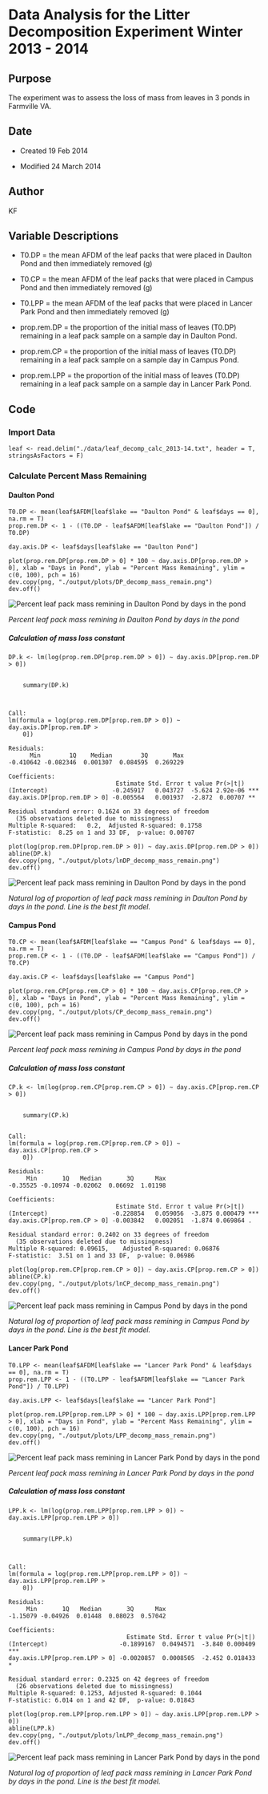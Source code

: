 # Data Analysis for the Litter Decomposition Experiment Winter 2013 - 2014

## Purpose

The experiment was to assess the loss of mass from leaves in 3 ponds in Farmville VA.

## Date

* Created 19 Feb 2014

* Modified 24 March 2014

## Author

KF

## Variable Descriptions

* T0.DP = the mean AFDM of the leaf packs that were placed in Daulton Pond and then immediately removed (g)

* T0.CP = the mean AFDM of the leaf packs that were placed in Campus Pond and then immediately removed (g)

* T0.LPP = the mean AFDM of the leaf packs that were placed in Lancer Park Pond and then immediately removed (g)

* prop.rem.DP = the proportion of the initial mass of leaves (T0.DP) remaining in a leaf pack sample on a sample day in Daulton Pond.

* prop.rem.CP = the proportion of the initial mass of leaves (T0.DP) remaining in a leaf pack sample on a sample day in Campus Pond.

* prop.rem.LPP = the proportion of the initial mass of leaves (T0.DP) remaining in a leaf pack sample on a sample day in Lancer Park Pond.


## Code

### Import Data

    leaf <- read.delim("./data/leaf_decomp_calc_2013-14.txt", header = T, stringsAsFactors = F)

### Calculate Percent Mass Remaining

#### Daulton Pond

    T0.DP <- mean(leaf$AFDM[leaf$lake == "Daulton Pond" & leaf$days == 0], na.rm = T)
    prop.rem.DP <- 1 - ((T0.DP - leaf$AFDM[leaf$lake == "Daulton Pond"]) / T0.DP)

    day.axis.DP <- leaf$days[leaf$lake == "Daulton Pond"] 

    plot(prop.rem.DP[prop.rem.DP > 0] * 100 ~ day.axis.DP[prop.rem.DP > 0], xlab = "Days in Pond", ylab = "Percent Mass Remaining", ylim = c(0, 100), pch = 16)
    dev.copy(png, "./output/plots/DP_decomp_mass_remain.png")
    dev.off()

![Percent leaf pack mass remining in Daulton Pond by days in the pond](../output/plots/DP_decomp_mass_remain.png)

_Percent leaf pack mass remining in Daulton Pond by days in the pond_

##### Calculation of mass loss constant

    DP.k <- lm(log(prop.rem.DP[prop.rem.DP > 0]) ~ day.axis.DP[prop.rem.DP > 0])

~~~~

    summary(DP.k)



Call:
lm(formula = log(prop.rem.DP[prop.rem.DP > 0]) ~ day.axis.DP[prop.rem.DP > 
    0])

Residuals:
      Min        1Q    Median        3Q       Max 
-0.410642 -0.082346  0.001307  0.084595  0.269229 

Coefficients:
                              Estimate Std. Error t value Pr(>|t|)    
(Intercept)                  -0.245917   0.043727  -5.624 2.92e-06 ***
day.axis.DP[prop.rem.DP > 0] -0.005564   0.001937  -2.872  0.00707 ** 

Residual standard error: 0.1624 on 33 degrees of freedom
  (35 observations deleted due to missingness)
Multiple R-squared:   0.2,	Adjusted R-squared: 0.1758 
F-statistic:  8.25 on 1 and 33 DF,  p-value: 0.00707 

~~~~

    plot(log(prop.rem.DP[prop.rem.DP > 0]) ~ day.axis.DP[prop.rem.DP > 0])
    abline(DP.k)
    dev.copy(png, "./output/plots/lnDP_decomp_mass_remain.png")
    dev.off()

![Percent leaf pack mass remining in Daulton Pond by days in the pond](../output/plots/lnDP_decomp_mass_remain.png)

_Natural log of proportion of leaf pack mass remining in Daulton Pond by days in the pond. Line is the best fit model._
    

#### Campus Pond

    T0.CP <- mean(leaf$AFDM[leaf$lake == "Campus Pond" & leaf$days == 0], na.rm = T)
    prop.rem.CP <- 1 - ((T0.DP - leaf$AFDM[leaf$lake == "Campus Pond"]) / T0.CP)

    day.axis.CP <- leaf$days[leaf$lake == "Campus Pond"] 

    plot(prop.rem.CP[prop.rem.CP > 0] * 100 ~ day.axis.CP[prop.rem.CP > 0], xlab = "Days in Pond", ylab = "Percent Mass Remaining", ylim = c(0, 100), pch = 16)
    dev.copy(png, "./output/plots/CP_decomp_mass_remain.png")
    dev.off()

![Percent leaf pack mass remining in Campus Pond by days in the pond](../output/plots/CP_decomp_mass_remain.png)

_Percent leaf pack mass remining in Campus Pond by days in the pond_

##### Calculation of mass loss constant

    CP.k <- lm(log(prop.rem.CP[prop.rem.CP > 0]) ~ day.axis.CP[prop.rem.CP > 0])

~~~~

    summary(CP.k)


Call:
lm(formula = log(prop.rem.CP[prop.rem.CP > 0]) ~ day.axis.CP[prop.rem.CP > 
    0])

Residuals:
     Min       1Q   Median       3Q      Max 
-0.35525 -0.10974 -0.02062  0.06692  1.01198 

Coefficients:
                              Estimate Std. Error t value Pr(>|t|)    
(Intercept)                  -0.228854   0.059056  -3.875 0.000479 ***
day.axis.CP[prop.rem.CP > 0] -0.003842   0.002051  -1.874 0.069864 .  

Residual standard error: 0.2402 on 33 degrees of freedom
  (35 observations deleted due to missingness)
Multiple R-squared: 0.09615,	Adjusted R-squared: 0.06876 
F-statistic:  3.51 on 1 and 33 DF,  p-value: 0.06986 

~~~~

    plot(log(prop.rem.CP[prop.rem.CP > 0]) ~ day.axis.CP[prop.rem.CP > 0])
    abline(CP.k)
    dev.copy(png, "./output/plots/lnCP_decomp_mass_remain.png")
    dev.off()

![Percent leaf pack mass remining in Campus Pond by days in the pond](../output/plots/lnCP_decomp_mass_remain.png)

_Natural log of proportion of leaf pack mass remining in Campus Pond by days in the pond. Line is the best fit model._


#### Lancer Park Pond

    T0.LPP <- mean(leaf$AFDM[leaf$lake == "Lancer Park Pond" & leaf$days == 0], na.rm = T)
    prop.rem.LPP <- 1 - ((T0.LPP - leaf$AFDM[leaf$lake == "Lancer Park Pond"]) / T0.LPP)

    day.axis.LPP <- leaf$days[leaf$lake == "Lancer Park Pond"]

    plot(prop.rem.LPP[prop.rem.LPP > 0] * 100 ~ day.axis.LPP[prop.rem.LPP > 0], xlab = "Days in Pond", ylab = "Percent Mass Remaining", ylim = c(0, 100), pch = 16)
    dev.copy(png, "./output/plots/LPP_decomp_mass_remain.png")
    dev.off()

![Percent leaf pack mass remining in Lancer Park Pond by days in the pond](../output/plots/LPP_decomp_mass_remain.png)

_Percent leaf pack mass remining in Lancer Park Pond by days in the pond_

##### Calculation of mass loss constant

    LPP.k <- lm(log(prop.rem.LPP[prop.rem.LPP > 0]) ~ day.axis.LPP[prop.rem.LPP > 0])

~~~~

    summary(LPP.k)



Call:
lm(formula = log(prop.rem.LPP[prop.rem.LPP > 0]) ~ day.axis.LPP[prop.rem.LPP > 
    0])

Residuals:
     Min       1Q   Median       3Q      Max 
-1.15079 -0.04926  0.01448  0.08023  0.57042 

Coefficients:
                                 Estimate Std. Error t value Pr(>|t|)    
(Intercept)                    -0.1899167  0.0494571  -3.840 0.000409 ***
day.axis.LPP[prop.rem.LPP > 0] -0.0020857  0.0008505  -2.452 0.018433 *  

Residual standard error: 0.2325 on 42 degrees of freedom
  (26 observations deleted due to missingness)
Multiple R-squared: 0.1253,	Adjusted R-squared: 0.1044 
F-statistic: 6.014 on 1 and 42 DF,  p-value: 0.01843 

~~~~

    plot(log(prop.rem.LPP[prop.rem.LPP > 0]) ~ day.axis.LPP[prop.rem.LPP > 0])
    abline(LPP.k)
    dev.copy(png, "./output/plots/lnLPP_decomp_mass_remain.png")
    dev.off()

![Percent leaf pack mass remining in Lancer Park Pond by days in the pond](../output/plots/lnLPP_decomp_mass_remain.png)

_Natural log of proportion of leaf pack mass remining in Lancer Park Pond by days in the pond. Line is the best fit model._

